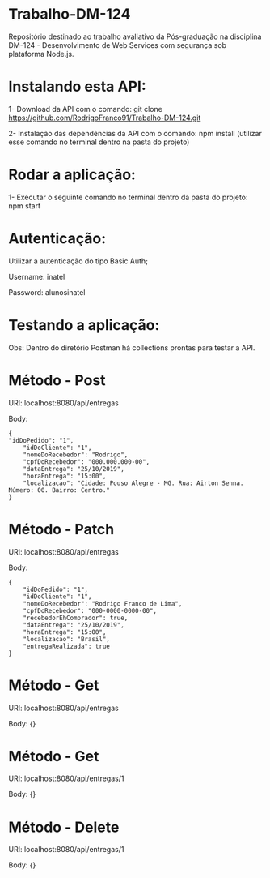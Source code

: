 # Trabalho-DM-124
Repositório destinado ao trabalho avaliativo da Pós-graduação na disciplina DM-124 - Desenvolvimento de Web Services com segurança sob plataforma Node.js. 

# Instalando esta API:
1- Download da API com o comando: git clone https://github.com/RodrigoFranco91/Trabalho-DM-124.git

2- Instalação das dependências da API com o comando: npm install (utilizar esse comando no terminal dentro na pasta do projeto)

# Rodar a aplicação:
1- Executar o seguinte comando no terminal dentro da pasta do projeto: npm start

# Autenticação:
Utilizar a autenticação do tipo Basic Auth;

Username: inatel

Password: alunosinatel

# Testando a aplicação:
Obs: Dentro do diretório Postman há collections prontas para testar a API.

# Método - Post
URI: localhost:8080/api/entregas

Body:

    {
	"idDoPedido": "1",
        "idDoCliente": "1",
        "nomeDoRecebedor": "Rodrigo",
        "cpfDoRecebedor": "000.000.000-00",
        "dataEntrega": "25/10/2019",
        "horaEntrega": "15:00",
        "localizacao": "Cidade: Pouso Alegre - MG. Rua: Airton Senna. Número: 00. Bairro: Centro."
    }

# Método - Patch
URI: localhost:8080/api/entregas

Body:

    {
        "idDoPedido": "1",
        "idDoCliente": "1",
        "nomeDoRecebedor": "Rodrigo Franco de Lima",
        "cpfDoRecebedor": "000-0000-0000-00",
        "recebedorEhComprador": true,
        "dataEntrega": "25/10/2019",
        "horaEntrega": "15:00",
        "localizacao": "Brasil",
        "entregaRealizada": true
    }

# Método - Get
URI: localhost:8080/api/entregas

Body: {}

# Método - Get
URI: localhost:8080/api/entregas/1

Body: {}

# Método - Delete
URI: localhost:8080/api/entregas/1

Body: {}
